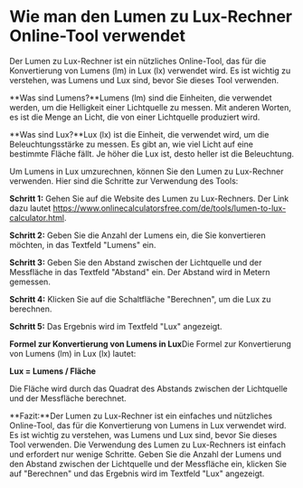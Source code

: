 Wie man den Lumen zu Lux-Rechner Online-Tool verwendet
======================================================

Der Lumen zu Lux-Rechner ist ein nützliches Online-Tool, das für die Konvertierung von Lumens (lm) in Lux (lx) verwendet wird. Es ist wichtig zu verstehen, was Lumens und Lux sind, bevor Sie dieses Tool verwenden.

**Was sind Lumens?**Lumens (lm) sind die Einheiten, die verwendet werden, um die Helligkeit einer Lichtquelle zu messen. Mit anderen Worten, es ist die Menge an Licht, die von einer Lichtquelle produziert wird.

**Was sind Lux?**Lux (lx) ist die Einheit, die verwendet wird, um die Beleuchtungsstärke zu messen. Es gibt an, wie viel Licht auf eine bestimmte Fläche fällt. Je höher die Lux ist, desto heller ist die Beleuchtung.

Um Lumens in Lux umzurechnen, können Sie den Lumen zu Lux-Rechner verwenden. Hier sind die Schritte zur Verwendung des Tools:

**Schritt 1:** Gehen Sie auf die Website des Lumen zu Lux-Rechners. Der Link dazu lautet <https://www.onlinecalculatorsfree.com/de/tools/lumen-to-lux-calculator.html>.

**Schritt 2:** Geben Sie die Anzahl der Lumens ein, die Sie konvertieren möchten, in das Textfeld "Lumens" ein.

**Schritt 3:** Geben Sie den Abstand zwischen der Lichtquelle und der Messfläche in das Textfeld "Abstand" ein. Der Abstand wird in Metern gemessen.

**Schritt 4:** Klicken Sie auf die Schaltfläche "Berechnen", um die Lux zu berechnen.

**Schritt 5:** Das Ergebnis wird im Textfeld "Lux" angezeigt.

**Formel zur Konvertierung von Lumens in Lux**Die Formel zur Konvertierung von Lumens (lm) in Lux (lx) lautet:

**Lux = Lumens / Fläche**

Die Fläche wird durch das Quadrat des Abstands zwischen der Lichtquelle und der Messfläche berechnet.

**Fazit:**Der Lumen zu Lux-Rechner ist ein einfaches und nützliches Online-Tool, das für die Konvertierung von Lumens in Lux verwendet wird. Es ist wichtig zu verstehen, was Lumens und Lux sind, bevor Sie dieses Tool verwenden. Die Verwendung des Lumen zu Lux-Rechners ist einfach und erfordert nur wenige Schritte. Geben Sie die Anzahl der Lumens und den Abstand zwischen der Lichtquelle und der Messfläche ein, klicken Sie auf "Berechnen" und das Ergebnis wird im Textfeld "Lux" angezeigt.